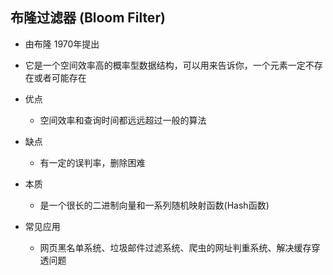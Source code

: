 ## 布隆过滤器 (Bloom Filter)

* 由布隆 1970年提出
* 它是一个空间效率高的概率型数据结构，可以用来告诉你，一个元素一定不存在或者可能存在
* 优点
  * 空间效率和查询时间都远远超过一般的算法
* 缺点
  * 有一定的误判率，删除困难

* 本质
  * 是一个很长的二进制向量和一系列随机映射函数(Hash函数)

* 常见应用
  * 网页黑名单系统、垃圾邮件过滤系统、爬虫的网址判重系统、解决缓存穿透问题